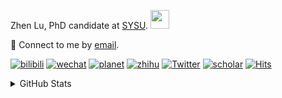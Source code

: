 <p>Zhen Lu, PhD candidate at <a href="https://phs.sysu.edu.cn/">SYSU</a>. <img src="https://media.giphy.com/media/WUlplcMpOCEmTGBtBW/giphy.gif" width="30">
</em></p>

💬 Connect to me by [email](mailto:luzh29@mail2.sysu.edu.cn).

[![bilibili](https://img.shields.io/badge/陆震同学-B站-yellow)](https://space.bilibili.com/32159908) [![wechat](https://img.shields.io/badge/陆震生物统计-微信公众号-important)](https://leslie-lu.github.io/uploads/qrcode.jpg) [![planet](https://img.shields.io/badge/陆震-知识星球-blueviolet)](https://wx.zsxq.com/dweb2) [![zhihu](https://img.shields.io/badge/陆震同学-知乎-blue)](https://www.zhihu.com/people/edison-70-18) [![Twitter](https://img.shields.io/badge/callmeleslielu-Twitter-ff69b4)](https://twitter.com/callmeleslielu) [![scholar](https://img.shields.io/badge/ZhenLu-Scholar-00ffff)](https://scholar.google.com/citations?user=LKLQ1g8AAAAJ) [![Hits](https://hits.seeyoufarm.com/api/count/incr/badge.svg?url=https%3A%2F%2Fgithub.com%2FLeslie-Lu%2FLeslie-Lu&count_bg=%2379C83D&title_bg=%23555555&icon=&icon_color=%23E7E7E7&title=hits&edge_flat=false)](https://hits.seeyoufarm.com)

<details>
 
<summary>GitHub Stats</summary>


<!--START_SECTION:waka-->
**🐱 My GitHub Data** 

> 📦 19.9 kB Used in GitHub's Storage 
 > 
> 🏆 109 Contributions in the Year 2023
 > 
> 🚫 Not Opted to Hire
 > 
> 📜 7 Public Repositories 
 > 
> 🔑 1 Private Repositories 
 > 
**I'm an Early 🐤** 

```text
🌞 Morning                3 commits           █░░░░░░░░░░░░░░░░░░░░░░░░   02.94 % 
🌆 Daytime                64 commits          ████████████████░░░░░░░░░   62.75 % 
🌃 Evening                34 commits          ████████░░░░░░░░░░░░░░░░░   33.33 % 
🌙 Night                  1 commits           ░░░░░░░░░░░░░░░░░░░░░░░░░   00.98 % 
```
📅 **I'm Most Productive on Tuesday** 

```text
Monday                   18 commits          ████░░░░░░░░░░░░░░░░░░░░░   17.65 % 
Tuesday                  35 commits          █████████░░░░░░░░░░░░░░░░   34.31 % 
Wednesday                7 commits           ██░░░░░░░░░░░░░░░░░░░░░░░   06.86 % 
Thursday                 8 commits           ██░░░░░░░░░░░░░░░░░░░░░░░   07.84 % 
Friday                   5 commits           █░░░░░░░░░░░░░░░░░░░░░░░░   04.90 % 
Saturday                 7 commits           ██░░░░░░░░░░░░░░░░░░░░░░░   06.86 % 
Sunday                   22 commits          █████░░░░░░░░░░░░░░░░░░░░   21.57 % 
```


**I Mostly Code in HTML** 

```text
HTML                     3 repos             █████████░░░░░░░░░░░░░░░░   37.50 % 
R                        3 repos             █████████░░░░░░░░░░░░░░░░   37.50 % 
SAS                      1 repo              ███░░░░░░░░░░░░░░░░░░░░░░   12.50 % 
Python                   1 repo              ███░░░░░░░░░░░░░░░░░░░░░░   12.50 % 
```




 Last Updated on 05/08/2023 18:38:40 UTC
<!--END_SECTION:waka-->

-----

**NOTE: Top languages does not indicate my skill level or anything like that. It is just a metric of which languages have been hosted by me on GitHub based on the usage across repositories.**

</details>
